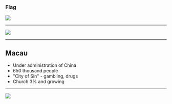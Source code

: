 ### Flag

![](https://upload.wikimedia.org/wikipedia/commons/6/63/Flag_of_Macau.svg)

---

![](https://upload.wikimedia.org/wikipedia/commons/b/b4/Macau_in_China_%28zoomed%29_%28extra_close%29_%28special_marker%29_%28%2Ball_claims_hatched%29.svg)

---

## Macau

-   Under administration of China
-   650 thousand people
-   "City of Sin" - gambling, drugs
-   Church 3% and growing

---

![](https://player.vimeo.com/video/75977892)
